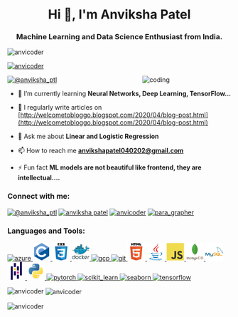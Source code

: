 <h1 align="center">Hi 👋, I'm Anviksha Patel</h1>
<h3 align="center">Machine Learning and Data Science Enthusiast from India.</h3>



<p align="left"> <img src="https://komarev.com/ghpvc/?username=anvicoder&label=Profile%20views&color=0e75b6&style=flat" alt="anvicoder" /> </p>

<p align="left"> <a href="https://github.com/ryo-ma/github-profile-trophy"><img src="https://github-profile-trophy.vercel.app/?username=anvicoder" alt="anvicoder" /></a> </p>
<img align="right" alt="coding" width="200" src="https://preview.redd.it/gipdty08jcm71.gif?width=625&auto=webp&s=dc5340d86427ff22b5d9ae1b322dd323d8263c72">
<p align="left"> <a href="https://twitter.com/@anviksha_ptl" target="blank"><img src="https://img.shields.io/twitter/follow/@anviksha_ptl?logo=twitter&style=for-the-badge" alt="@anviksha_ptl" /></a> </p>

- 🌱 I’m currently learning **Neural Networks, Deep Learning, TensorFlow...**

- 📝 I regularly write articles on [http://welcometobloggo.blogspot.com/2020/04/blog-post.html](http://welcometobloggo.blogspot.com/2020/04/blog-post.html)

- 💬 Ask me about **Linear and Logistic Regression**

- 📫 How to reach me **anvikshapatel040202@gmail.com**

- ⚡ Fun fact **ML models are not beautiful like frontend, they are intellectual....**

<h3 align="left">Connect with me:</h3>
<p align="left">
<a href="https://twitter.com/@anviksha_ptl" target="blank"><img align="center" src="https://raw.githubusercontent.com/rahuldkjain/github-profile-readme-generator/master/src/images/icons/Social/twitter.svg" alt="@anviksha_ptl" height="30" width="40" /></a>
<a href="https://linkedin.com/in/anviksha patel" target="blank"><img align="center" src="https://raw.githubusercontent.com/rahuldkjain/github-profile-readme-generator/master/src/images/icons/Social/linked-in-alt.svg" alt="anviksha patel" height="30" width="40" /></a>
<a href="https://kaggle.com/anvicoder" target="blank"><img align="center" src="https://raw.githubusercontent.com/rahuldkjain/github-profile-readme-generator/master/src/images/icons/Social/kaggle.svg" alt="anvicoder" height="30" width="40" /></a>
<a href="https://instagram.com/para_grapher" target="blank"><img align="center" src="https://raw.githubusercontent.com/rahuldkjain/github-profile-readme-generator/master/src/images/icons/Social/instagram.svg" alt="para_grapher" height="30" width="40" /></a>
</p>

<h3 align="left">Languages and Tools:</h3>
<p align="left"> <a href="https://azure.microsoft.com/en-in/" target="_blank" rel="noreferrer"> <img src="https://www.vectorlogo.zone/logos/microsoft_azure/microsoft_azure-icon.svg" alt="azure" width="40" height="40"/> </a> <a href="https://www.cprogramming.com/" target="_blank" rel="noreferrer"> <img src="https://raw.githubusercontent.com/devicons/devicon/master/icons/c/c-original.svg" alt="c" width="40" height="40"/> </a> <a href="https://www.w3schools.com/css/" target="_blank" rel="noreferrer"> <img src="https://raw.githubusercontent.com/devicons/devicon/master/icons/css3/css3-original-wordmark.svg" alt="css3" width="40" height="40"/> </a> <a href="https://www.docker.com/" target="_blank" rel="noreferrer"> <img src="https://raw.githubusercontent.com/devicons/devicon/master/icons/docker/docker-original-wordmark.svg" alt="docker" width="40" height="40"/> </a> <a href="https://cloud.google.com" target="_blank" rel="noreferrer"> <img src="https://www.vectorlogo.zone/logos/google_cloud/google_cloud-icon.svg" alt="gcp" width="40" height="40"/> </a> <a href="https://git-scm.com/" target="_blank" rel="noreferrer"> <img src="https://www.vectorlogo.zone/logos/git-scm/git-scm-icon.svg" alt="git" width="40" height="40"/> </a> <a href="https://www.w3.org/html/" target="_blank" rel="noreferrer"> <img src="https://raw.githubusercontent.com/devicons/devicon/master/icons/html5/html5-original-wordmark.svg" alt="html5" width="40" height="40"/> </a> <a href="https://www.java.com" target="_blank" rel="noreferrer"> <img src="https://raw.githubusercontent.com/devicons/devicon/master/icons/java/java-original.svg" alt="java" width="40" height="40"/> </a> <a href="https://developer.mozilla.org/en-US/docs/Web/JavaScript" target="_blank" rel="noreferrer"> <img src="https://raw.githubusercontent.com/devicons/devicon/master/icons/javascript/javascript-original.svg" alt="javascript" width="40" height="40"/> </a> <a href="https://www.mongodb.com/" target="_blank" rel="noreferrer"> <img src="https://raw.githubusercontent.com/devicons/devicon/master/icons/mongodb/mongodb-original-wordmark.svg" alt="mongodb" width="40" height="40"/> </a> <a href="https://www.mysql.com/" target="_blank" rel="noreferrer"> <img src="https://raw.githubusercontent.com/devicons/devicon/master/icons/mysql/mysql-original-wordmark.svg" alt="mysql" width="40" height="40"/> </a> <a href="https://pandas.pydata.org/" target="_blank" rel="noreferrer"> <img src="https://raw.githubusercontent.com/devicons/devicon/2ae2a900d2f041da66e950e4d48052658d850630/icons/pandas/pandas-original.svg" alt="pandas" width="40" height="40"/> </a> <a href="https://www.python.org" target="_blank" rel="noreferrer"> <img src="https://raw.githubusercontent.com/devicons/devicon/master/icons/python/python-original.svg" alt="python" width="40" height="40"/> </a> <a href="https://pytorch.org/" target="_blank" rel="noreferrer"> <img src="https://www.vectorlogo.zone/logos/pytorch/pytorch-icon.svg" alt="pytorch" width="40" height="40"/> </a> <a href="https://scikit-learn.org/" target="_blank" rel="noreferrer"> <img src="https://upload.wikimedia.org/wikipedia/commons/0/05/Scikit_learn_logo_small.svg" alt="scikit_learn" width="40" height="40"/> </a> <a href="https://seaborn.pydata.org/" target="_blank" rel="noreferrer"> <img src="https://seaborn.pydata.org/_images/logo-mark-lightbg.svg" alt="seaborn" width="40" height="40"/> </a> <a href="https://www.tensorflow.org" target="_blank" rel="noreferrer"> <img src="https://www.vectorlogo.zone/logos/tensorflow/tensorflow-icon.svg" alt="tensorflow" width="40" height="40"/> </a> </p>

<p><img align="left" src="https://github-readme-stats.vercel.app/api/top-langs?username=anvicoder&show_icons=true&locale=en&layout=compact" alt="anvicoder" /></p>

<p>&nbsp;<img align="center" src="https://github-readme-stats.vercel.app/api?username=anvicoder&show_icons=true&locale=en" alt="anvicoder" /></p>

<p><img align="center" src="https://github-readme-streak-stats.herokuapp.com/?user=anvicoder&" alt="anvicoder" /></p>
